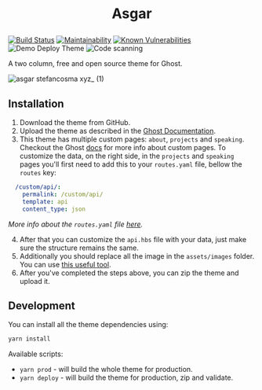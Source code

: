 # <p align="center">Asgar</p>

[![Build Status](https://travis-ci.com/stefanbc/Asgar.svg?branch=master)](https://travis-ci.com/stefanbc/Asgar) [![Maintainability](https://api.codeclimate.com/v1/badges/db551b4c7a25f474e729/maintainability)](https://codeclimate.com/github/stefanbc/Asgar/maintainability) [![Known Vulnerabilities](https://snyk.io/test/github/stefanbc/Asgar/badge.svg?targetFile=package.json)](https://snyk.io/test/github/stefanbc/Asgar?targetFile=package.json) ![Demo Deploy Theme](https://github.com/stefanbc/Asgar/workflows/Demo%20Deploy%20Theme/badge.svg) ![Code scanning](https://github.com/stefanbc/Asgar/workflows/Code%20scanning/badge.svg)

A two column, free and open source theme for Ghost.

![asgar stefancosma xyz_ (1)](https://user-images.githubusercontent.com/1278794/133379640-a6988b62-c5b4-45e1-9b9e-8b985e3e836d.png)

## Installation

1. Download the theme from GitHub.
2. Upload the theme as described in the [Ghost Documentation](https://docs.ghost.org/concepts/config/).
3. This theme has multiple custom pages: `about`, `projects` and `speaking`.
Checkout the Ghost [docs](https://docs.ghost.org/api/handlebars-themes/context/page/#templates) for more info about custom pages.
To customize the data, on the right side, in the `projects` and `speaking` pages
you'll first need to add this to your `routes.yaml` file, bellow the `routes` key:

```yaml
  /custom/api/:
    permalink: /custom/api/
    template: api
    content_type: json
```

*More info about the `routes.yaml` file [here](https://docs.ghost.org/api/handlebars-themes/routing/).*

4. After that you can customize the `api.hbs` file with your data, just make sure the structure remains the same.
5. Additionally you should replace all the image in the `assets/images` folder. You can use [this useful tool](http://realfavicongenerator.net/).
6. After you've completed the steps above, you can zip the theme and upload it.

## Development

You can install all the theme dependencies using:

```bash
yarn install
```

Available scripts:

* `yarn prod` - will build the whole theme for production.
* `yarn deploy` - will build the theme for production, zip and validate.
